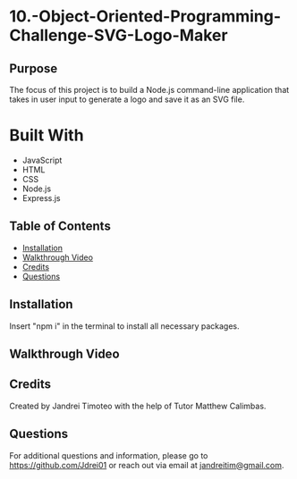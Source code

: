# 10.-Object-Oriented-Programming-Challenge-SVG-Logo-Maker

## Purpose
The focus of this project is to build a Node.js command-line application that takes in user input to generate a logo and save it as an SVG file.

# Built With
* JavaScript
* HTML
* CSS
* Node.js
* Express.js

## Table of Contents
* [Installation](#installation)
* [Walkthrough Video](#walkthrough-video)
* [Credits](#credits)
* [Questions](#questions)

## Installation
Insert "npm i" in the terminal to install all necessary packages.

## Walkthrough Video

## Credits
Created by Jandrei Timoteo with the help of Tutor Matthew Calimbas.

## Questions
For additional questions and information, please go to https://github.com/Jdrei01
or reach out via email at jandreitim@gmail.com.